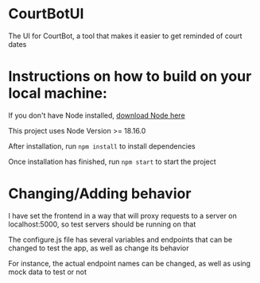 # CourtBotUI

The UI for CourtBot, a tool that makes it easier to get reminded of court dates

# Instructions on how to build on your local machine:

If you don't have Node installed, [download Node here](https://nodejs.org/en)

This project uses Node Version >= 18.16.0

After installation, run `npm install` to install dependencies

Once installation has finished, run `npm start` to start the project

# Changing/Adding behavior

I have set the frontend in a way that will proxy requests to a server on localhost:5000, so test servers should be running on that

The configure.js file has several variables and endpoints that can be changed to test the app, as well as change its behavior

For instance, the actual endpoint names can be changed, as well as using mock data to test or not
